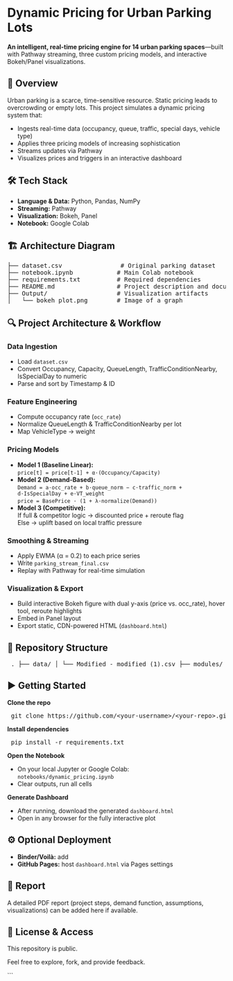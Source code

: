 <!DOCTYPE html>
<html lang="en">
<body>
<h1>Dynamic Pricing for Urban Parking Lots</h1>
<p><strong>An intelligent, real-time pricing engine for 14 urban parking spaces</strong>—built with Pathway streaming, three custom pricing models, and interactive Bokeh/Panel visualizations.</p>

<h2>📖 Overview</h2>
<p>Urban parking is a scarce, time-sensitive resource. Static pricing leads to overcrowding or empty lots. This project simulates a dynamic pricing system that:</p>
<ul>
  <li>Ingests real-time data (occupancy, queue, traffic, special days, vehicle type)</li>
  <li>Applies three pricing models of increasing sophistication</li>
  <li>Streams updates via Pathway</li>
  <li>Visualizes prices and triggers in an interactive dashboard</li>
</ul>

<h2>🛠 Tech Stack</h2>
<ul>
  <li><strong>Language & Data:</strong> Python, Pandas, NumPy</li>
  <li><strong>Streaming:</strong> Pathway</li>
  <li><strong>Visualization:</strong> Bokeh, Panel</li>
  <li><strong>Notebook:</strong> Google Colab</li>
</ul>

<h2>🏗 Architecture Diagram</h2>
<pre class="code-block">
├── dataset.csv                # Original parking dataset
├── notebook.ipynb            # Main Colab notebook
├── requirements.txt          # Required dependencies
├── README.md                 # Project description and documentation
├── Output/                   # Visualization artifacts
│   └── bokeh_plot.png        # Image of a graph
</pre> <h2>🔍 Project Architecture & Workflow</h2> <h3>Data Ingestion</h3> <ul> <li>Load <code>dataset.csv</code></li> <li>Convert Occupancy, Capacity, QueueLength, TrafficConditionNearby, IsSpecialDay to numeric</li> <li>Parse and sort by Timestamp & ID</li> </ul> <h3>Feature Engineering</h3> <ul> <li>Compute occupancy rate (<code>occ_rate</code>)</li> <li>Normalize QueueLength & TrafficConditionNearby per lot</li> <li>Map VehicleType → weight</li> </ul> <h3>Pricing Models</h3> <ul> <li><strong>Model 1 (Baseline Linear):</strong><br/> <code>price[t] = price[t-1] + α·(Occupancy/Capacity)</code> </li> <li><strong>Model 2 (Demand-Based):</strong><br/> <code>Demand = a·occ_rate + b·queue_norm − c·traffic_norm + d·IsSpecialDay + e·VT_weight</code><br/> <code>price = BasePrice · (1 + λ·normalize(Demand))</code> </li> <li><strong>Model 3 (Competitive):</strong><br/> If full & competitor logic → discounted price + reroute flag<br/> Else → uplift based on local traffic pressure </li> </ul> <h3>Smoothing & Streaming</h3> <ul> <li>Apply EWMA (α = 0.2) to each price series</li> <li>Write <code>parking_stream_final.csv</code></li> <li>Replay with Pathway for real-time simulation</li> </ul> <h3>Visualization & Export</h3> <ul> <li>Build interactive Bokeh figure with dual y-axis (price vs. occ_rate), hover tool, reroute highlights</li> <li>Embed in Panel layout</li> <li>Export static, CDN-powered HTML (<code>dashboard.html</code>)</li> </ul> <h2>📁 Repository Structure</h2> <pre class="code-block"> . ├── data/ │ └── Modified - modified (1).csv ├── modules/ │ ├── model1_baseline.py │ ├── model2_demand_based.py │ └── model3_competitive.py ├── notebooks/ │ └── dynamic_pricing.ipynb # Main Colab notebook (outputs cleared) ├── dashboard.html # Exported interactive dashboard ├── requirements.txt # pandas, numpy, pathway-sdk, bokeh, panel └── README.md </pre> <h2>▶️ Getting Started</h2> <p><strong>Clone the repo</strong></p> <pre class="code-block"> git clone https://github.com/&lt;your-username&gt;/&lt;your-repo&gt;.git cd &lt;your-repo&gt; </pre> <p><strong>Install dependencies</strong></p> <pre class="code-block"> pip install -r requirements.txt </pre> <p><strong>Open the Notebook</strong></p> <ul> <li>On your local Jupyter or Google Colab: <code>notebooks/dynamic_pricing.ipynb</code></li> <li>Clear outputs, run all cells</li> </ul> <p><strong>Generate Dashboard</strong></p> <ul> <li>After running, download the generated <code>dashboard.html</code></li> <li>Open in any browser for the fully interactive plot</li> </ul> <h2>⚙️ Optional Deployment</h2> <ul> <li><strong>Binder/Voilà:</strong> add</li> <li><strong>GitHub Pages:</strong> host <code>dashboard.html</code> via Pages settings</li> </ul> <h2>📄 Report</h2> <p>A detailed PDF report (project steps, demand function, assumptions, visualizations) can be added here if available.</p> <h2>🔗 License & Access</h2> <p>This repository is public.</p> <p>Feel free to explore, fork, and provide feedback.</p> </body> </html> ```
